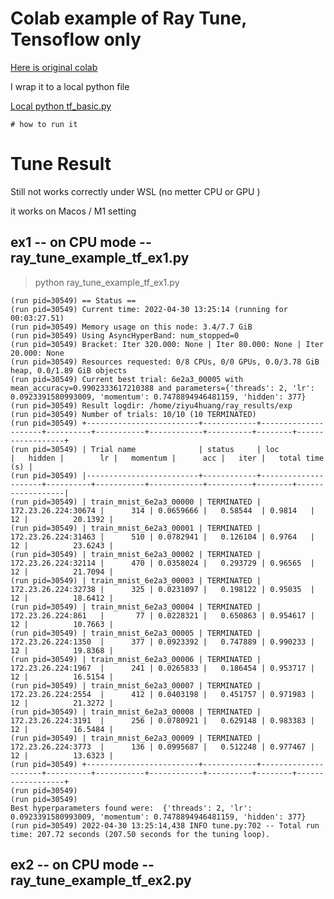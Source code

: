 

# Colab example of Ray Tune,  Tensoflow only


[Here is original colab](https://colab.research.google.com/github/ray-project/tutorial/blob/master/tune_exercises/exercise_1_basics.ipynb#scrollTo=CbYE0EwkuH_D)


I wrap it to a local python file 

[Local python tf_basic.py](tf_basic.py)

```
# how to run it 
```


# Tune Result 

Still not works correctly under WSL (no metter CPU or GPU )

it works on Macos / M1  setting 

##  ex1  -- on CPU mode  -- ray_tune_example_tf_ex1.py

>  python ray_tune_example_tf_ex1.py


```
(run pid=30549) == Status ==
(run pid=30549) Current time: 2022-04-30 13:25:14 (running for 00:03:27.51)
(run pid=30549) Memory usage on this node: 3.4/7.7 GiB
(run pid=30549) Using AsyncHyperBand: num_stopped=0
(run pid=30549) Bracket: Iter 320.000: None | Iter 80.000: None | Iter 20.000: None
(run pid=30549) Resources requested: 0/8 CPUs, 0/0 GPUs, 0.0/3.78 GiB heap, 0.0/1.89 GiB objects
(run pid=30549) Current best trial: 6e2a3_00005 with mean_accuracy=0.9902333617210388 and parameters={'threads': 2, 'lr': 0.0923391580993009, 'momentum': 0.7478894946481159, 'hidden': 377}
(run pid=30549) Result logdir: /home/ziyu4huang/ray_results/exp
(run pid=30549) Number of trials: 10/10 (10 TERMINATED)
(run pid=30549) +-------------------------+------------+---------------------+----------+-----------+------------+----------+--------+------------------+
(run pid=30549) | Trial name              | status     | loc                 |   hidden |        lr |   momentum |      acc |   iter |   total time (s) |
(run pid=30549) |-------------------------+------------+---------------------+----------+-----------+------------+----------+--------+------------------|
(run pid=30549) | train_mnist_6e2a3_00000 | TERMINATED | 172.23.26.224:30674 |      314 | 0.0659666 |   0.58544  | 0.9814   |     12 |          20.1392 |
(run pid=30549) | train_mnist_6e2a3_00001 | TERMINATED | 172.23.26.224:31463 |      510 | 0.0782941 |   0.126104 | 0.9764   |     12 |          23.6243 |
(run pid=30549) | train_mnist_6e2a3_00002 | TERMINATED | 172.23.26.224:32114 |      470 | 0.0358024 |   0.293729 | 0.96565  |     12 |          21.7094 |
(run pid=30549) | train_mnist_6e2a3_00003 | TERMINATED | 172.23.26.224:32738 |      325 | 0.0231097 |   0.198122 | 0.95035  |     12 |          18.6412 |
(run pid=30549) | train_mnist_6e2a3_00004 | TERMINATED | 172.23.26.224:861   |       77 | 0.0228321 |   0.650863 | 0.954617 |     12 |          10.7663 |
(run pid=30549) | train_mnist_6e2a3_00005 | TERMINATED | 172.23.26.224:1350  |      377 | 0.0923392 |   0.747889 | 0.990233 |     12 |          19.8368 |
(run pid=30549) | train_mnist_6e2a3_00006 | TERMINATED | 172.23.26.224:1967  |      241 | 0.0265833 |   0.186454 | 0.953717 |     12 |          16.5154 |
(run pid=30549) | train_mnist_6e2a3_00007 | TERMINATED | 172.23.26.224:2554  |      412 | 0.0403198 |   0.451757 | 0.971983 |     12 |          21.3272 |
(run pid=30549) | train_mnist_6e2a3_00008 | TERMINATED | 172.23.26.224:3191  |      256 | 0.0780921 |   0.629148 | 0.983383 |     12 |          16.5484 |
(run pid=30549) | train_mnist_6e2a3_00009 | TERMINATED | 172.23.26.224:3773  |      136 | 0.0995687 |   0.512248 | 0.977467 |     12 |          13.6323 |
(run pid=30549) +-------------------------+------------+---------------------+----------+-----------+------------+----------+--------+------------------+
(run pid=30549)
(run pid=30549)
Best hyperparameters found were:  {'threads': 2, 'lr': 0.0923391580993009, 'momentum': 0.7478894946481159, 'hidden': 377}
(run pid=30549) 2022-04-30 13:25:14,438 INFO tune.py:702 -- Total run time: 207.72 seconds (207.50 seconds for the tuning loop).
```

##  ex2  -- on CPU mode  -- ray_tune_example_tf_ex2.py